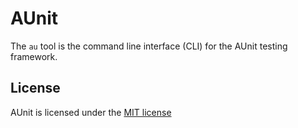 # AUnit

The `au` tool is the command line interface (CLI) for the AUnit testing framework.

## License

AUnit is licensed under the [MIT license](./LICENSE)